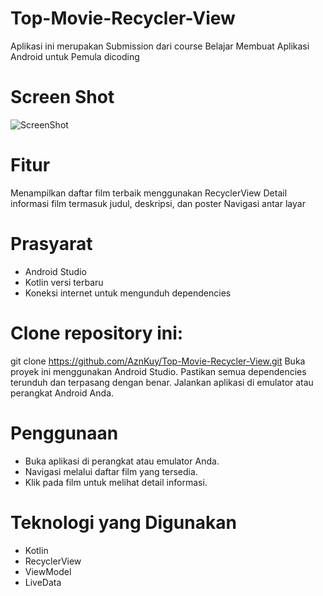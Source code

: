 # Top-Movie-Recycler-View
Aplikasi ini merupakan Submission dari course Belajar Membuat Aplikasi Android untuk Pemula dicoding
# Screen Shot
![ScreenShot](images/logo.png)
# Fitur
Menampilkan daftar film terbaik menggunakan RecyclerView
Detail informasi film termasuk judul, deskripsi, dan poster
Navigasi antar layar
# Prasyarat
- Android Studio
- Kotlin versi terbaru
- Koneksi internet untuk mengunduh dependencies
# Clone repository ini:
git clone https://github.com/AznKuy/Top-Movie-Recycler-View.git
Buka proyek ini menggunakan Android Studio.
Pastikan semua dependencies terunduh dan terpasang dengan benar.
Jalankan aplikasi di emulator atau perangkat Android Anda.
# Penggunaan
- Buka aplikasi di perangkat atau emulator Anda.
- Navigasi melalui daftar film yang tersedia.
- Klik pada film untuk melihat detail informasi.
# Teknologi yang Digunakan
- Kotlin
- RecyclerView
- ViewModel
- LiveData
